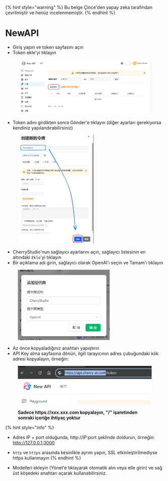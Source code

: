 
{% hint style="warning" %}
Bu belge Çince'den yapay zeka tarafından çevrilmiştir ve henüz incelenmemiştir.
{% endhint %}

# NewAPI

* Giriş yapın ve token sayfasını açın
* Token ekle'yi tıklayın

<figure><img src="../../../.gitbook/assets/image (28).png" alt=""><figcaption></figcaption></figure>

* Token adını girdikten sonra Gönder'e tıklayın (diğer ayarları gerekiyorsa kendiniz yapılandırabilirsiniz)

<figure><img src="../../../.gitbook/assets/image (29).png" alt="" width="240"><figcaption></figcaption></figure>

* CherryStudio'nun sağlayıcı ayarlarını açın, sağlayıcı listesinin en altındaki `Ekle`'yi tıklayın
* Bir açıklama adı girin, sağlayıcı olarak OpenAI'ı seçin ve Tamam'ı tıklayın

<figure><img src="../../../.gitbook/assets/image (25).png" alt="" width="291"><figcaption></figcaption></figure>

* Az önce kopyaladığınız anahtarı yapıştırın
* API Key alma sayfasına dönün, ilgili tarayıcının adres çubuğundaki kök adresi kopyalayın, örneğin:

<figure><img src="../../../.gitbook/assets/image (30).png" alt=""><figcaption><p><strong>Sadece https://xxx.xxx.com kopyalayın, "/" işaretinden sonraki içeriğe ihtiyaç yoktur</strong></p></figcaption></figure>

{% hint style="info" %}
* Adres IP + port olduğunda, http://IP:port şeklinde doldurun, örneğin: http://127.0.0.1:3000
* `http` ve `https` arasında kesinlikle ayrım yapın, SSL etkinleştirilmediyse https kullanmayın
{% endhint %}

* Modelleri ekleyin (Yönet'e tıklayarak otomatik alın veya elle girin) ve sağ üst köşedeki anahtarı açarak kullanabilirsiniz.